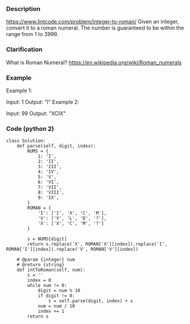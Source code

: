 ### Description
https://www.lintcode.com/problem/integer-to-roman/
Given an integer, convert it to a roman numeral.
The number is guaranteed to be within the range from 1 to 3999.

### Clarification
What is Roman Numeral?
https://en.wikipedia.org/wiki/Roman_numerals

### Example
Example 1:

Input: 1
Output: "I"
Example 2:

Input: 99
Output: "XCIX"

### Code (python 2)
```
class Solution:
    def parse(self, digit, index):
        NUMS = {
            1: 'I',
            2: 'II',
            3: 'III',
            4: 'IV',
            5: 'V',
            6: 'VI',
            7: 'VII',
            8: 'VIII',
            9: 'IX',
        }
        ROMAN = {
            'I': ['I', 'X', 'C', 'M'],
            'V': ['V', 'L', 'D', '?'],
            'X': ['X', 'C', 'M', '?']
        }
        
        s = NUMS[digit]
        return s.replace('X', ROMAN['X'][index]).replace('I', ROMAN['I'][index]).replace('V', ROMAN['V'][index])

    # @param {integer} num
    # @return {string}        
    def intToRoman(self, num):
        s = ''
        index = 0
        while num != 0:
            digit = num % 10
            if digit != 0:
                s = self.parse(digit, index) + s
            num = num / 10
            index += 1
        return s
```

